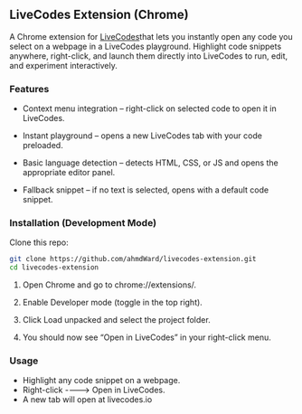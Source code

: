 ## LiveCodes Extension (Chrome)

A Chrome extension for [LiveCodes](https://livecodes.io/)that lets you instantly open any code you select on a webpage in a LiveCodes playground. Highlight code snippets anywhere, right-click, and launch them directly into LiveCodes to run, edit, and experiment interactively.

### Features

- Context menu integration – right-click on selected code to open it in LiveCodes.

- Instant playground – opens a new LiveCodes tab with your code preloaded.

- Basic language detection – detects HTML, CSS, or JS and opens the appropriate editor panel.

- Fallback snippet – if no text is selected, opens with a default code snippet.

### Installation (Development Mode)

Clone this repo:
```bash
git clone https://github.com/ahmdWard/livecodes-extension.git
cd livecodes-extension

```
1. Open Chrome and go to chrome://extensions/.

2. Enable Developer mode (toggle in the top right).

3. Click Load unpacked and select the project folder.

4. You should now see “Open in LiveCodes” in your right-click menu.

### Usage

- Highlight any code snippet on a webpage.
- Right-click ----> Open in LiveCodes.
- A new tab will open at livecodes.io